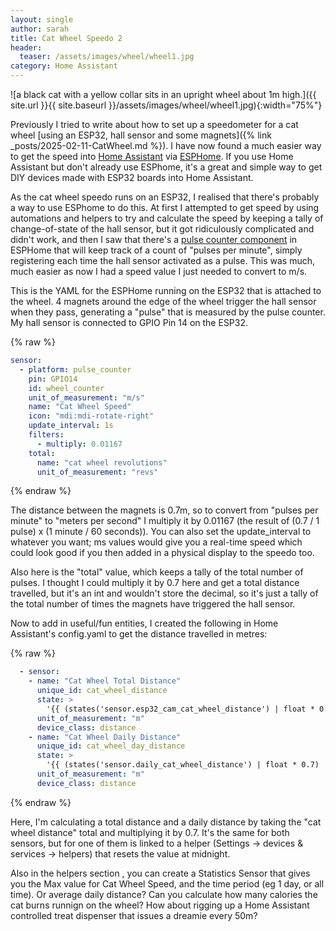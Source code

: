 ```yaml
---
layout: single
author: sarah
title: Cat Wheel Speedo 2
header:
  teaser: /assets/images/wheel/wheel1.jpg
category: Home Assistant
---
```


![a black cat with a yellow collar sits in an upright wheel about 1m high.]({{ site.url }}{{ site.baseurl }}/assets/images/wheel/wheel1.jpg){:width="75%"}

Previously I tried to write about how to set up a speedometer for a cat wheel [using an ESP32, hall sensor and some magnets]({% link _posts/2025-02-11-CatWheel.md %}). I have now found a much easier way to get the speed into [Home Assistant](https://www.home-assistant.io/) via [ESPHome](https://esphome.io/). If you use Home Assistant but don't already use ESPhome, it's a great and simple way to get DIY devices made with ESP32 boards into Home Assistant.

As the cat wheel speedo runs on an ESP32, I realised that there's probably a way to use ESPhome to do this. At first I attempted to get speed by using automations and helpers to try and calculate the speed by keeping a tally of change-of-state of the hall sensor, but it got ridiculously complicated and didn't work, and then I saw that there's a [pulse counter component](https://esphome.io/components/sensor/pulse_counter.html) in ESPHome that will keep track of a count of "pulses per minute", simply registering each time the hall sensor activated as a pulse. This was much, much easier as now I had a speed value I just needed to convert to m/s.

This is the YAML for the ESPHome running on the ESP32 that is attached to the wheel. 4 magnets around the edge of the wheel trigger the hall sensor when they pass, generating a "pulse" that is measured by the pulse counter. My hall sensor is connected to GPIO Pin 14 on the ESP32.

{% raw %}
```yaml
sensor:
  - platform: pulse_counter
    pin: GPIO14
    id: wheel_counter
    unit_of_measurement: "m/s"
    name: "Cat Wheel Speed"
    icon: "mdi:mdi-rotate-right"
    update_interval: 1s
    filters:
      - multiply: 0.01167
    total:
      name: "cat wheel revolutions"
      unit_of_measurement: "revs"
```
{% endraw %}


The distance between the magnets is 0.7m, so to convert from "pulses per minute" to "meters per second" I multiply it by 0.01167 (the result of (0.7 / 1 pulse) x (1 minute / 60 seconds)). You can also set the update_interval to whatever you want; ms values would give you a real-time speed which could look good if you then added in a physical display to the speedo too.

Also here is the "total" value, which keeps a tally of the total number of pulses. I thought I could multiply it by 0.7 here and get a total distance travelled, but it's an int and wouldn't store the decimal, so it's just a tally of the total number of times the magnets have triggered the hall sensor. 

Now to add in useful/fun entities, I created the following in Home Assistant's config.yaml to get the distance travelled in metres:

{% raw %}
```yaml
  - sensor:
    - name: "Cat Wheel Total Distance"        
      unique_id: cat_wheel_distance
      state: >
        '{{ (states('sensor.esp32_cam_cat_wheel_distance') | float * 0.7) | round(2) }}' 
      unit_of_measurement: "m"
      device_class: distance
    - name: "Cat Wheel Daily Distance"        
      unique_id: cat_wheel_day_distance
      state: >
        '{{ (states('sensor.daily_cat_wheel_distance') | float * 0.7) | round(2) }}'
      unit_of_measurement: "m"
      device_class: distance
```
{% endraw %}

Here, I'm calculating a total distance and a daily distance by taking the "cat wheel distance" total and multiplying it by 0.7. It's the same for both sensors, but for one of them is linked to a helper (Settings -> devices & services -> helpers) that resets the value at midnight. 

Also in the helpers section , you can create a Statistics Sensor that gives you the Max value for Cat Wheel Speed, and the time period (eg 1 day, or all time). Or average daily distance? Can you calculate how many calories the cat burns runnign on the wheel? How about rigging up a Home Assistant controlled treat dispenser that issues a dreamie every 50m?



